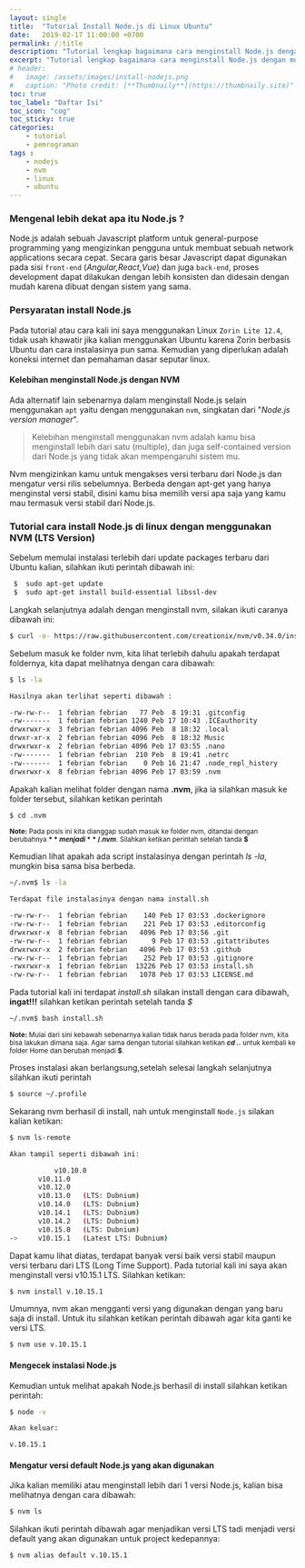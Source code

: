 ```yaml
---
layout: single
title:  "Tutorial Install Node.js di Linux Ubuntu"
date:   2019-02-17 11:00:00 +0700
permalink: /:title
description: "Tutorial lengkap bagaimana cara menginstall Node.js dengan mudah pada Linux Ubuntu dengan menggunakan node.js version manager."
excerpt: "Tutorial lengkap bagaimana cara menginstall Node.js dengan mudah pada Linux Ubuntu dengan menggunakan node.js version manager."
# header:
#   image: /assets/images/install-nodejs.png
#   caption: "Photo credit: [**Thumbnaily**](https://thumbnaily.site)"
toc: true
toc_label: "Daftar Isi"
toc_icon: "cog"
toc_sticky: true
categories: 
    - tutorial
    - pemrograman
tags : 
    - nodejs 
    - nvm
    - linux
    - ubuntu
---
```

### Mengenal lebih dekat apa itu Node.js ?

Node.js adalah sebuah Javascript platform untuk general-purpose programming yang mengizinkan pengguna untuk membuat sebuah network applications secara cepat. Secara garis besar Javascript dapat digunakan pada sisi `front-end` (_Angular,React,Vue_) dan juga `back-end`, proses development dapat dilakukan dengan lebih konsisten dan didesain dengan mudah karena dibuat dengan sistem yang sama.

### Persyaratan install Node.js

Pada tutorial atau cara kali ini saya menggunakan Linux `Zorin Lite 12.4`, tidak usah khawatir jika kalian menggunakan Ubuntu karena Zorin berbasis Ubuntu dan cara instalasinya pun sama. Kemudian yang diperlukan adalah koneksi internet dan pemahaman dasar seputar linux.

#### Kelebihan menginstall Node.js dengan NVM

Ada alternatif lain sebenarnya dalam menginstall Node.js selain menggunakan `apt` yaitu dengan menggunakan `nvm`, singkatan dari "_Node.js version manager_". 
> Kelebihan menginstall menggunakan nvm adalah kamu bisa menginstall lebih dari satu (multiple), dan juga self-contained version dari Node.js yang tidak akan mempengaruhi sistem mu.

Nvm mengizinkan kamu untuk mengakses versi terbaru dari Node.js dan mengatur  versi rilis sebelumnya. Berbeda dengan apt-get yang hanya menginstal versi stabil, disini kamu bisa memilih versi apa saja yang kamu mau termasuk versi stabil dari Node.js.

### Tutorial cara install Node.js di linux dengan menggunakan NVM (LTS Version)

Sebelum memulai instalasi terlebih dari update packages terbaru dari Ubuntu kalian, silahkan ikuti perintah dibawah ini:

```bash
 $  sudo apt-get update
 $  sudo apt-get install build-essential libssl-dev
```

Langkah selanjutnya adalah dengan menginstall nvm, silakan ikuti caranya dibawah ini:

```bash
$ curl -o- https://raw.githubusercontent.com/creationix/nvm/v0.34.0/install.sh | bash
```

Sebelum masuk ke folder nvm, kita lihat terlebih dahulu apakah terdapat foldernya, kita dapat melihatnya dengan cara dibawah:

```bash
$ ls -la
```

```bash
Hasilnya akan terlihat seperti dibawah :

-rw-rw-r--  1 febrian febrian   77 Peb  8 19:31 .gitconfig
-rw-------  1 febrian febrian 1240 Peb 17 10:43 .ICEauthority
drwxrwxr-x  3 febrian febrian 4096 Peb  8 18:32 .local
drwxr-xr-x  2 febrian febrian 4096 Peb  8 18:32 Music
drwxrwxr-x  2 febrian febrian 4096 Peb 17 03:55 .nano
-rw-------  1 febrian febrian  210 Peb  8 19:41 .netrc
-rw-------  1 febrian febrian    0 Peb 16 21:47 .node_repl_history
drwxrwxr-x  8 febrian febrian 4096 Peb 17 03:59 .nvm
```

Apakah kalian melihat folder dengan nama **.nvm**, jika ia silahkan masuk ke folder tersebut, silahkan ketikan perintah

```bash
$ cd .nvm
```

<sub>**Note:** Pada posis ini kita dianggap sudah masuk ke folder nvm, ditandai dengan berubahnya **$** menjadi **~/.nvm$**. Silahkan ketikan perintah setelah tanda **$**</sub>

Kemudian lihat apakah ada script instalasinya dengan perintah *ls -la*, mungkin bisa sama bisa berbeda.

```bash
~/.nvm$ ls -la
```

```bash
Terdapat file instalasinya dengan nama install.sh 

-rw-rw-r--  1 febrian febrian    140 Peb 17 03:53 .dockerignore
-rw-rw-r--  1 febrian febrian    221 Peb 17 03:53 .editorconfig
drwxrwxr-x  8 febrian febrian   4096 Peb 17 03:56 .git
-rw-rw-r--  1 febrian febrian      9 Peb 17 03:53 .gitattributes
drwxrwxr-x  2 febrian febrian   4096 Peb 17 03:53 .github
-rw-rw-r--  1 febrian febrian    252 Peb 17 03:53 .gitignore
-rwxrwxr-x  1 febrian febrian  13226 Peb 17 03:53 install.sh
-rw-rw-r--  1 febrian febrian   1078 Peb 17 03:53 LICENSE.md
```

Pada tutorial kali ini terdapat *install.sh* silakan install dengan cara dibawah, **ingat!!!** silahkan ketikan perintah setelah tanda *$*

```bash
~/.nvm$ bash install.sh
```

<sub>**Note:** Mulai dari sini kebawah sebenarnya kalian tidak harus berada pada folder nvm, kita bisa lakukan dimana saja. Agar sama dengan tutorial silahkan ketikan **_cd .._** untuk kembali ke folder Home dan berubah menjadi **$**.</sub>

Proses instalasi akan berlangsung,setelah selesai langkah selanjutnya silahkan ikuti perintah

```bash
$ source ~/.profile
```

Sekarang nvm berhasil di install, nah untuk menginstall `Node.js` silakan kalian ketikan:

```bash
$ nvm ls-remote
```

```bash
Akan tampil seperti dibawah ini:

           v10.10.0
       v10.11.0
       v10.12.0
       v10.13.0   (LTS: Dubnium)
       v10.14.0   (LTS: Dubnium)
       v10.14.1   (LTS: Dubnium)
       v10.14.2   (LTS: Dubnium)
       v10.15.0   (LTS: Dubnium)
->     v10.15.1   (Latest LTS: Dubnium)
```

Dapat kamu lihat diatas, terdapat banyak versi baik versi stabil maupun versi terbaru dari LTS (Long Time Support). Pada tutorial kali ini saya akan menginstall versi v10.15.1 LTS. Silahkan ketikan:

```bash
$ nvm install v.10.15.1
```

Umumnya, nvm akan mengganti versi yang digunakan dengan yang baru saja di install. Untuk itu silahkan ketikan perintah dibawah agar kita ganti ke versi LTS.

```bash
$ nvm use v.10.15.1
```

#### Mengecek instalasi Node.js 
Kemudian untuk melihat apakah Node.js berhasil di install silahkan ketikan perintah:

```bash
$ node -v
```

```bash
Akan keluar:

v.10.15.1
```
#### Mengatur versi default Node.js yang akan digunakan 
Jika kalian memiliki atau menginstall lebih dari 1 versi Node.js, kalian bisa melihatnya dengan cara dibawah:

```bash
$ nvm ls
```

Silahkan ikuti perintah dibawah agar menjadikan versi LTS tadi menjadi versi default yang akan digunakan untuk project kedepannya:

```bash
$ nvm alias default v.10.15.1
```